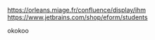 https://orleans.miage.fr/confluence/display/ihm
https://www.jetbrains.com/shop/eform/students

okokoo
